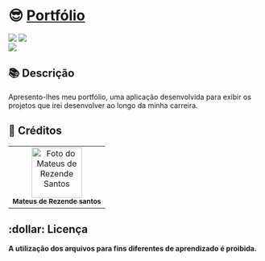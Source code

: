 <h1>😎 <a href="https://mateussrezendev.github.io/"> Portfólio </a></h1>

<div style="display: inline_block">

<img src="https://img.shields.io/badge/html5-%23E34F26.svg?style=for-the-badge&logo=html5&logoColor=white" />
<img src="https://img.shields.io/badge/css3-%231572B6.svg?style=for-the-badge&logo=css3&logoColor=white" />
  
  
  
</div>

<img src ="assets/img/Portfólio.png" />

<div style="display: inline_block">
  
</div>

<h2>📚 Descrição</h2>
<p>Apresento-lhes meu portfólio, uma aplicação desenvolvida para exibir os projetos que irei desenvolver ao longo da minha carreira.</p>



<h2>🙏 Créditos</h2>
<table>
  <tr>
    <td align="center">
      <a href="https://github.com/mateussrezendev">
        <img src="assets/img/profile.jpg" width="100px;" alt="Foto do Mateus de Rezende Santos"/><br>
        <sub>
          <b>Mateus de Rezende santos</b>
        </sub>
      </a>
    </td>
  </tr>
</table>

<h2>:dollar: Licença</h2>
<b>A utilização dos arquivos para fins diferentes de aprendizado é proibida.</b>
